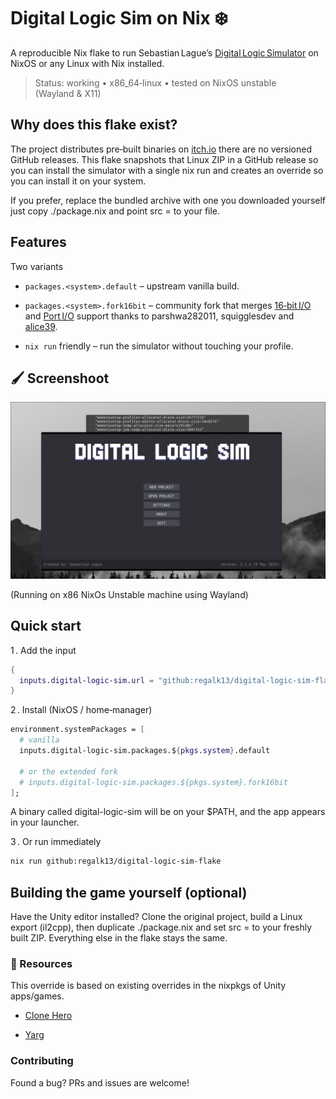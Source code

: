 # Digital Logic Sim on Nix ❄️

A reproducible Nix flake to run Sebastian Lague’s [Digital Logic Simulator](https://github.com/SebLague/Digital-Logic-Sim) on NixOS or any Linux with Nix installed.

> Status: working • x86_64‑linux • tested on NixOS unstable (Wayland & X11)

## Why does this flake exist?

The project distributes pre‑built binaries on [itch.io](https://sebastian.itch.io/digital-logic-sim) there are no versioned GitHub releases. This flake snapshots that Linux ZIP in a GitHub release so you can install the simulator with a single nix run and creates an override so you can install it on your system.

If you prefer, replace the bundled archive with one you downloaded yourself just copy ./package.nix and point src = to your file.


## Features

Two variants

- `packages.<system>.default` – upstream vanilla build.

- `packages.<system>.fork16bit` – community fork that merges [16‑bit I/O](https://github.com/parshwa282011/Digital-Logic-Sim) and [Port I/O](https://github.com/squigglesdev/Digital-Logic-Sim) support thanks to parshwa282011, squigglesdev and [alice39](https://github.com/alice39/Digital-Logic-Sim).

- `nix run` friendly – run the simulator without touching your profile.



## 🖌️ Screenshoot 

<img src="https://github.com/regalk13/digital-logic-sim-flake/blob/main/assets/screenshoot.png?raw=true" />

(Running on x86 NixOs Unstable machine using Wayland)


## Quick start

1 . Add the input

```nix
{
  inputs.digital-logic-sim.url = "github:regalk13/digital-logic-sim-flake";
}
```

2 . Install (NixOS / home‑manager)
```nix
environment.systemPackages = [
  # vanilla
  inputs.digital-logic-sim.packages.${pkgs.system}.default

  # or the extended fork
  # inputs.digital-logic-sim.packages.${pkgs.system}.fork16bit
];
```
A binary called digital-logic-sim will be on your $PATH, and the app appears in your launcher.


3 . Or run immediately
```bash
nix run github:regalk13/digital-logic-sim-flake
```

## Building the game yourself (optional)

Have the Unity editor installed? Clone the original project, build a Linux export (il2cpp), then duplicate ./package.nix and set src = to your freshly built ZIP. Everything else in the flake stays the same.


### 📙 Resources 

This override is based on existing overrides in the nixpkgs of Unity apps/games.

- [Clone Hero](https://github.com/NixOS/nixpkgs/blob/nixos-unstable/pkgs/by-name/cl/clonehero/package.nix)

- [Yarg](https://github.com/NixOS/nixpkgs/blob/nixos-unstable/pkgs/by-name/ya/yarg/package.nix)


### Contributing

Found a bug? PRs and issues are welcome!
